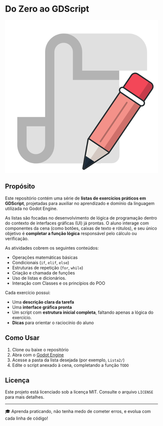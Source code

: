 # Do Zero ao GDScript

![icone](icon.svg)

## Propósito

Este repositório contém uma série de **listas de exercícios práticos em GDScript**, projetadas para auxiliar no aprendizado e domínio da linguagem utilizada no Godot Engine.

As listas são focadas no desenvolvimento de lógica de programação dentro do contexto de interfaces gráficas (UI) já prontas. O aluno interage com componentes da cena (como botões, caixas de texto e rótulos), e seu único objetivo é **completar a função lógica** responsável pelo cálculo ou verificação.

As atividades cobrem os seguintes conteúdos:

* Operações matemáticas básicas
* Condicionais (`if`, `elif`, `else`)
* Estruturas de repetição (`for`, `while`)
* Criação e chamada de funções
* Uso de listas e dicionários.
* Interação com Classes e os princípios do POO

Cada exercício possui:

* Uma **descrição clara da tarefa**
* Uma **interface gráfica pronta**
* Um script com **estrutura inicial completa**, faltando apenas a lógica do exercício.
* **Dicas** para orientar o raciocínio do aluno

## Como Usar

1. Clone ou baixe o repositório
2. Abra com o [Godot Engine](https://godotengine.org/)
3. Acesse a pasta da lista desejada (por exemplo, `Lista2/`)
4. Edite o script anexado à cena, completando a função `TODO`

## Licença

Este projeto está licenciado sob a licença MIT. Consulte o arquivo `LICENSE` para mais detalhes.

---

🎓 Aprenda praticando, não tenha medo de cometer erros, e evolua com cada linha de código!
